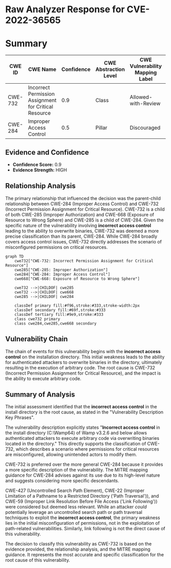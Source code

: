 # Raw Analyzer Response for CVE-2022-36565

# Summary
| CWE ID | CWE Name | Confidence | CWE Abstraction Level | CWE Vulnerability Mapping Label | CWE-Vulnerability Mapping Notes |
|---|---|---|---|---|---|
| CWE-732 | Incorrect Permission Assignment for Critical Resource | 0.9 | Class | Allowed-with-Review | Primary CWE |
| CWE-284 | Improper Access Control | 0.5 | Pillar | Discouraged | Secondary Candidate |

## Evidence and Confidence

*   **Confidence Score:** 0.9
*   **Evidence Strength:** HIGH

## Relationship Analysis
The primary relationship that influenced the decision was the parent-child relationship between CWE-284 (Improper Access Control) and CWE-732 (Incorrect Permission Assignment for Critical Resource). CWE-732 is a child of both CWE-285 (Improper Authorization) and CWE-668 (Exposure of Resource to Wrong Sphere) and CWE-285 is a child of CWE-284. Given the specific nature of the vulnerability involving **incorrect access control** leading to the ability to overwrite binaries, CWE-732 was deemed a more precise classification than its parent, CWE-284. While CWE-284 broadly covers access control issues, CWE-732 directly addresses the scenario of misconfigured permissions on critical resources.

```mermaid
graph TD
    cwe732["CWE-732: Incorrect Permission Assignment for Critical Resource"]
    cwe285["CWE-285: Improper Authorization"]
    cwe284["CWE-284: Improper Access Control"]
    cwe668["CWE-668: Exposure of Resource to Wrong Sphere"]
    
    cwe732 -->|CHILDOF| cwe285
    cwe732 -->|CHILDOF| cwe668
    cwe285 -->|CHILDOF| cwe284
    
    classDef primary fill:#f96,stroke:#333,stroke-width:2px
    classDef secondary fill:#69f,stroke:#333
    classDef tertiary fill:#9e9,stroke:#333
    class cwe732 primary
    class cwe284,cwe285,cwe668 secondary
```

## Vulnerability Chain
The chain of events for this vulnerability begins with the **incorrect access control** on the installation directory. This initial weakness leads to the ability for authenticated attackers to overwrite binaries in the directory, ultimately resulting in the execution of arbitrary code. The root cause is CWE-732 (Incorrect Permission Assignment for Critical Resource), and the impact is the ability to execute arbitrary code.

## Summary of Analysis
The initial assessment identified that the **incorrect access control** in the install directory is the root cause, as stated in the "Vulnerability Description Key Phrases".

The vulnerability description explicitly states "**Incorrect access control** in the install directory (C:\Wamp64) of Wamp v3.2.6 and below allows authenticated attackers to execute arbitrary code via overwriting binaries located in the directory." This directly supports the classification of CWE-732, which describes a scenario where permissions for critical resources are misconfigured, allowing unintended actors to modify them.

CWE-732 is preferred over the more general CWE-284 because it provides a more specific description of the vulnerability. The MITRE mapping guidance for CWE-284 advises against its use due to its high-level nature and suggests considering more specific descendants.

CWE-427 (Uncontrolled Search Path Element), CWE-22 (Improper Limitation of a Pathname to a Restricted Directory ('Path Traversal')), and CWE-59 (Improper Link Resolution Before File Access ('Link Following')) were considered but deemed less relevant. While an attacker *could* potentially leverage an uncontrolled search path or path traversal techniques to exploit the **incorrect access control**, the primary weakness lies in the initial misconfiguration of permissions, not in the exploitation of path-related vulnerabilities. Similarly, link following is not the direct cause of this vulnerability.

The decision to classify this vulnerability as CWE-732 is based on the evidence provided, the relationship analysis, and the MITRE mapping guidance. It represents the most accurate and specific classification for the root cause of this vulnerability.